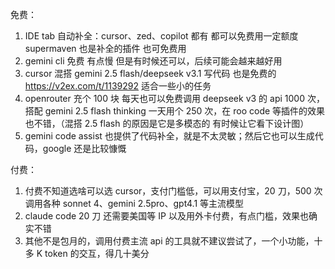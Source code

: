 免费：

1.  IDE tab 自动补全：cursor、zed、copilot 都有 都可以免费用一定额度 supermaven 也是补全的插件 也可免费用
2.  gemini cli 免费 有点慢 但是有时候还可以，后续可能会越来越好用
3.  cursor 混搭 gemini 2.5 flash/deepseek v3.1 写代码 也是免费的 https://v2ex.com/t/1139292  适合一些小的任务
4.  openrouter 充个 100 块 每天也可以免费调用 deepseek v3 的 api 1000 次，搭配 gemini 2.5 flash thinking 一天用个 250 次，在 roo code 等插件的效果也不错，（混搭 2.5 flash 的原因是它是多模态的 有时候让它看下设计图）
5. gemini code assist 也提供了代码补全，就是不太灵敏；然后它也可以生成代码，google 还是比较慷慨


付费：

1. 付费不知道选啥可以选 cursor，支付门槛低，可以用支付宝，20 刀，500 次调用各种 sonnet 4、gemini 2.5pro、gpt4.1 等主流模型
2. claude code 20 刀 还需要美国等 IP 以及用外卡付费，有点门槛，效果也确实不错
3. 其他不是包月的，调用付费主流 api 的工具就不建议尝试了，一个小功能，十多 K token 的交互，得几十美分